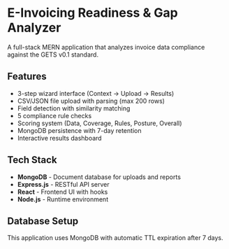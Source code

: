 # E-Invoicing Readiness & Gap Analyzer

A full-stack MERN application that analyzes invoice data compliance against the GETS v0.1 standard.

## Features

- 3-step wizard interface (Context → Upload → Results)
- CSV/JSON file upload with parsing (max 200 rows)
- Field detection with similarity matching
- 5 compliance rule checks
- Scoring system (Data, Coverage, Rules, Posture, Overall)
- MongoDB persistence with 7-day retention
- Interactive results dashboard



## Tech Stack

- **MongoDB** - Document database for uploads and reports
- **Express.js** - RESTful API server
- **React** - Frontend UI with hooks
- **Node.js** - Runtime environment

## Database Setup

This application uses MongoDB with automatic TTL expiration after 7 days.



